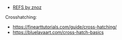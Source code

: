- [REFS by znoz](https://www.pinterest.com.au/princesszoegirl/refs/?invite_code=c0f858a5ee4042b58a02dc32acd6220d&sender=823666356757997234)

Crosshatching:

- https://finearttutorials.com/guide/cross-hatching/
- https://bluelavaart.com/cross-hatch-basics